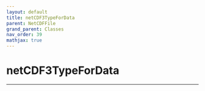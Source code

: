 ```yaml
---
layout: default
title: netCDF3TypeForData
parent: NetCDFFile
grand_parent: Classes
nav_order: 39
mathjax: true
---
```


#  netCDF3TypeForData




---

